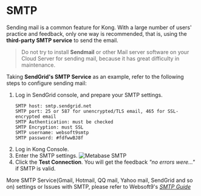 # SMTP

Sending mail is a common feature for Kong. With a large number of users' practice and feedback, only one way is recommended, that is, using the **third-party SMTP service** to send the email.

> Do not try to install **Sendmail** or other Mail server software on your Cloud Server for sending mail, because it has great difficulty in maintenance.

Taking **SendGrid's SMTP Service** as an example, refer to the following steps to configure sending mail:

1. Log in SendGrid console, and prepare your SMTP settings.
   ```
   SMTP host: smtp.sendgrid.net
   SMTP port: 25 or 587 for unencrypted/TLS email, 465 for SSL-encrypted email
   SMTP Authentication: must be checked
   SMTP Encryption: must SSL
   SMTP username: websoft9smtp
   SMTP password: #fdfwwBJ8f
   ```
2. Log in Kong Console.
3. Enter the SMTP settings.
   ![Metabase SMTP](https://libs.websoft9.com/Websoft9/DocsPicture/en/metabase/metabase-smtp-websoft9.png)
4. Click the **Test Connection**. You will get the feedback _"no errors were..."_ if SMTP is valid.

More SMTP Service(Gmail, Hotmail, QQ mail, Yahoo mail, SendGrid and so on) settings or Issues with SMTP, please refer to Websoft9's _[SMTP Guide](https://support.websoft9.com/docs/faq/tech-smtp.html)_
